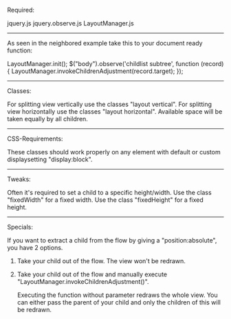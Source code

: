 Required:

jquery.js
jquery.observe.js
LayoutManager.js

---------------------------------------------------------------------------

As seen in the neighbored example take this to your document ready function:

LayoutManager.init();
$("body").observe('childlist subtree', function (record) {
    LayoutManager.invokeChildrenAdjustment(record.target);
});

---------------------------------------------------------------------------

Classes:

For splitting view vertically use the classes "layout vertical".
For splitting view horizontally use the classes "layout horizontal".
Available space will be taken equally by all children.

---------------------------------------------------------------------------

CSS-Requirements:

These classes should work properly on any element with default or custom
displaysetting "display:block".

---------------------------------------------------------------------------

Tweaks:

Often it's required to set a child to a specific height/width.
Use the class "fixedWidth" for a fixed width.
Use the class "fixedHeight" for a fixed height.

---------------------------------------------------------------------------

Specials:

If you want to extract a child from the flow by giving a "position:absolute",
you have 2 options.

1. Take your child out of the flow. The view won't be redrawn.
2. Take your child out of the flow and manually execute
   "LayoutManager.invokeChildrenAdjustment()".

   Executing the function without parameter redraws the whole view.
   You can either pass the parent of your child and only the children of this
   will be redrawn.
